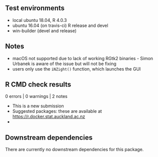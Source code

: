 ## Test environments

* local ubuntu 18.04, R 4.0.3
* ubuntu 16.04 (on travis-ci) R release and devel
* win-builder (devel and release)

## Notes

* macOS not supported due to lack of working RGtk2 binaries - Simon Urbanek is aware of the issue but will not be fixing
* users only use the `iNZight()` function, which launches the GUI

## R CMD check results

0 errors | 0 warnings | 2 notes

* This is a new submission
* Suggested packages: these are available at https://r.docker.stat.auckland.ac.nz
*

## Downstream dependencies

There are currently no downstream dependencies for this package.
